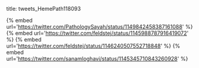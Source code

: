 title: tweets_HemePath118093

{% embed url='https://twitter.com/PathologySayah/status/1149842458387161088' %}
{% embed url='https://twitter.com/feldstej/status/1145988787916419072' %}
{% embed url='https://twitter.com/feldstej/status/1146240507552718848' %}
{% embed url='https://twitter.com/sanamloghavi/status/1145345710843260928' %}
